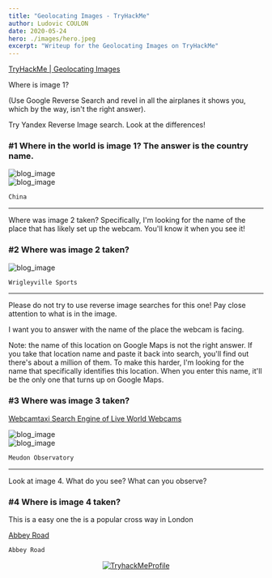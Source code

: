 ```yaml
---
title: "Geolocating Images - TryHackMe"
author: Ludovic COULON
date: 2020-05-24
hero: ./images/hero.jpeg
excerpt: "Writeup for the Geolocating Images on TryHackMe"
---
```


[TryHackMe | Geolocating Images](https://tryhackme.com/room/geolocatingimages)

Where is image 1?

(Use Google Reverse Search and revel in all the airplanes it shows you, which by the way, isn't the right answer).

Try Yandex Reverse Image search. Look at the differences!

### #1 Where in the world is image 1? The answer is the country name.

<div className="Image__Medium">
  <img src="https://imgur.com/9QUIrGj.png" alt="blog_image" />
</div>

<div className="Image__Medium">
  <img src="https://imgur.com/1fkczwe.png" alt="blog_image" />
</div>

```bash
China
```

---

Where was image 2 taken? Specifically, I'm looking for the name of the place that has likely set up the webcam. You'll know it when you see it!

### #2 Where was image 2 taken?

<div className="Image__Medium">
  <img src="https://imgur.com/56Zh3s3.png" alt="blog_image" />
</div>

```bash
Wrigleyville Sports
```

---

Please do not try to use reverse image searches for this one! Pay close attention to what is in the image.

I want you to answer with the name of the place the webcam is facing.

Note: the name of this location on Google Maps is not the right answer. If you take that location name and paste it back into search, you'll find out there's about a million of them. To make this harder, I'm looking for the name that specifically identifies this location. When you enter this name, it'll be the only one that turns up on Google Maps.

### #3 Where was image 3 taken?

[Webcamtaxi Search Engine of Live World Webcams](https://www.webcamtaxi.com/en/search.html?searchword=paris&searchphrase=all)

<div className="Image__Medium">
  <img src="https://imgur.com/Vful2V0.png" alt="blog_image" />
</div>

<div className="Image__Medium">
  <img src="https://imgur.com/eiWDGhl.png" alt="blog_image" />
</div>

```bash
Meudon Observatory
```

---

Look at image 4. What do you see? What can you observe?

### #4 Where is image 4 taken?

This is a easy one the is a popular cross way in London

[Abbey Road](https://www.visitlondon.com/things-to-do/place/35809687-abbey-road)

```bash
Abbey Road
```

<center>
  <a href="https://tryhackme.com/p/boperXD" target="_blank">
    <img src="https://i.imgur.com/p0h00A1.png" alt="TryhackMeProfile" />
  </a>
</center>
